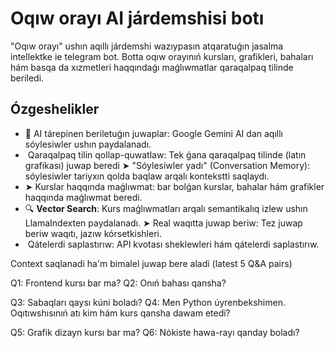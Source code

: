 # Oqıw orayı AI járdemshisi botı

"Oqıw orayı" ushın aqıllı járdemshi wazıypasın atqaratuǵın jasalma intellektke ie telegram bot. Botta oqıw orayınıń kursları, grafikleri, bahaları hám basqa da xızmetleri haqqındaǵı maǵlıwmatlar qaraqalpaq tilinde beriledi.

## Ózgeshelikler

- 📌 AI tárepinen beriletuǵın juwaplar: Google Gemini AI dan aqıllı sóylesiwler ushın paydalanadı.
- ️ Qaraqalpaq tilin qollap-quwatlaw: Tek ǵana qaraqalpaq tilinde (latın grafikası) juwap beredi
➤ "Sóylesiwler yadı" (Conversation Memory): sóylesiwler tariyxın qolda baqlaw arqalı kontekstti saqlaydı.
- ➤ Kurslar haqqında maǵlıwmat: bar bolǵan kurslar, bahalar hám grafikler haqqında maǵlıwmat beredi.
- 🔍 **Vector Search**: Kurs maǵlıwmatları arqalı semantikalıq izlew ushın LlamaIndexten paydalanadı.
➤ Real waqıtta juwap beriw: Tez juwap beriw waqıtı, jazıw kórsetkishleri.
- ️ Qátelerdi saplastırıw: API kvotası sheklewleri hám qátelerdi saplastırıw.


Context saqlanadi ha'm bimalel juwap bere aladi (latest 5 Q&A pairs)

Q1: Frontend kursı bar ma?
Q2: Onıń bahası qansha?


Q3: Sabaqları qaysı kúni boladı?
Q4: Men Python úyrenbekshimen. Oqıtıwshısınıń atı kim hám kurs qansha dawam etedi?

Q5:  Grafik dizayn kursı bar ma?
Q6:  Nókiste hawa-rayı qanday boladı?
